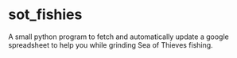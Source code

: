 # sot_fishies
A small python program to fetch and automatically update a google spreadsheet to help you while grinding Sea of Thieves fishing.
